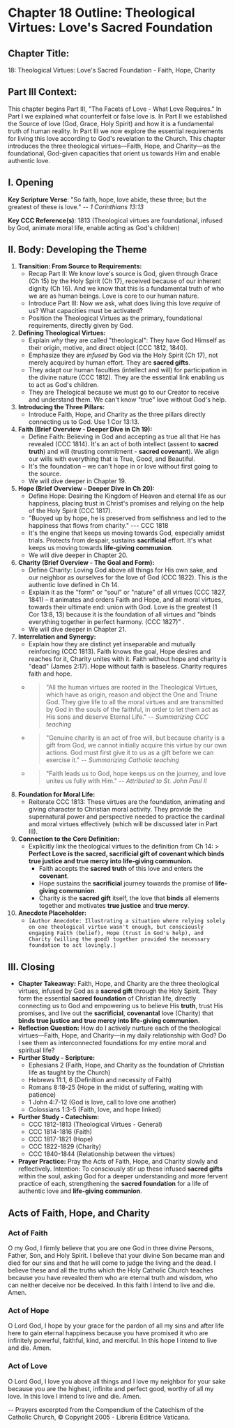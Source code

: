 # Chapter 18 Outline: Theological Virtues: Love's Sacred Foundation

## Chapter Title:
18: Theological Virtues: Love's Sacred Foundation - Faith, Hope, Charity

## Part III Context:
This chapter begins Part III, "The Facets of Love - What Love Requires." In Part I we explained what counterfeit or false love is.  In Part II we established the Source of love (God, Grace, Holy Spirit) and how it is a fundamental truth of human reality.  In Part III we now explore the essential requirements for living this love according to God's revelation to the Church. This chapter introduces the three theological virtues—Faith, Hope, and Charity—as the foundational, God-given capacities that orient us towards Him and enable authentic love.

## I. Opening

**Key Scripture Verse**: "So faith, hope, love abide, these three; but the greatest of these is love." -- _1 Corinthians 13:13_

**Key CCC Reference(s)**: 1813 (Theological virtues are foundational, infused by God, animate moral life, enable acting as God's children)

## II. Body: Developing the Theme

1.  **Transition: From Source to Requirements:**
    *   Recap Part II: We know love's source is God, given through Grace (Ch 15) by the Holy Spirit (Ch 17), received because of our inherent dignity (Ch 16). And we know that this is a fundamental truth of who we are as human beings. Love is core to our human nature.
    *   Introduce Part III: Now we ask, what does living this love *require* of us? What capacities must be activated?
    *   Position the Theological Virtues as the primary, foundational requirements, directly given by God.
2.  **Defining Theological Virtues:**
    *   Explain *why* they are called "theological": They have God Himself as their origin, motive, and direct object (CCC 1812, 1840).
    *   Emphasize they are *infused* by God via the Holy Spirit (Ch 17), not merely acquired by human effort. They are **sacred gifts**.
    *   They adapt our human faculties (intellect and will) for participation in the divine nature (CCC 1812). They are the essential link enabling us to act as God's children.
    *   They are Thelogical because we must go to our Creator to receive and understand them. We can't know "true" love without God's help.
3.  **Introducing the Three Pillars:**
    *   Introduce Faith, Hope, and Charity as the three pillars directly connecting us to God. Use 1 Cor 13:13.
4.  **Faith (Brief Overview - Deeper Dive in Ch 19):**
    *   Define Faith: Believing in God and accepting as true all that He has revealed (CCC 1814). It's an act of both intellect (assent to **sacred truth**) and will (trusting commitment - **sacred covenant**). We align our wills with everything that is True, Good, and Beautiful.
    *   It's the foundation – we can't hope in or love without first going to the source.
    *   We will dive deeper in Chapter 19.
5.  **Hope (Brief Overview - Deeper Dive in Ch 20):**
    *   Define Hope: Desiring the Kingdom of Heaven and eternal life as our happiness, placing trust in Christ's promises and relying on the help of the Holy Spirit (CCC 1817).
    *   "Buoyed up by hope, he is preserved from selfishness and led to the happiness that flows from charity." --- CCC 1818
    *   It's the engine that keeps us moving towards God, especially amidst trials. Protects from despair, sustains **sacrificial** effort. It's what keeps us moving towards **life-giving communion**.
    *   We will dive deeper in Chapter 20.
6.  **Charity (Brief Overview - The Goal and Form):**
    *   Define Charity: Loving God above all things for His own sake, and our neighbor as ourselves for the love of God (CCC 1822). This *is* the authentic love defined in Ch 14.
    *   Explain it as the "form" or "soul" or "nature" of all virtues (CCC 1827, 1841) – it animates and orders Faith and Hope, and all moral virtues, towards their ultimate end: union with God. Love is the greatest (1 Cor 13:8, 13) because it is the foundation of all virtues and "binds everything together in perfect harmony. (CCC 1827)" .
    *   We will dive deeper in Chapter 21.
7.  **Interrelation and Synergy:**
    *   Explain how they are distinct yet inseparable and mutually reinforcing (CCC 1813). Faith knows the goal, Hope desires and reaches for it, Charity unites with it. Faith without hope and charity is "dead" (James 2:17). Hope without faith is baseless. Charity requires faith and hope.
    *   > "All the human virtues are rooted in the Theological Virtues, which have as origin, reason and object the One and Triune God. They give life to all the moral virtues and are transmitted by God in the souls of the faithful, in order to let them act as His sons and deserve Eternal Life." -- *Summarizing CCC teaching*
    *   > "Genuine charity is an act of free will, but because charity is a gift from God, we cannot initially acquire this virtue by our own actions. God must first give it to us as a gift before we can exercise it." -- *Summarizing Catholic teaching*
    *   > "Faith leads us to God, hope keeps us on the journey, and love unites us fully with Him." -- *Attributed to St. John Paul II*
8.  **Foundation for Moral Life:**
    *   Reiterate CCC 1813: These virtues are the foundation, animating and giving character to Christian moral activity. They provide the supernatural power and perspective needed to practice the cardinal and moral virtues effectively (which will be discussed later in Part III).
9.  **Connection to the Core Definition:**
    *   Explicitly link the theological virtues to the definition from Ch 14: > **Perfect Love is the sacred, sacrificial gift of covenant which binds true justice and true mercy into life-giving communion.**
        *   Faith accepts the **sacred truth** of this love and enters the **covenant**.
        *   Hope sustains the **sacrificial** journey towards the promise of **life-giving communion**.
        *   Charity *is* the **sacred gift** itself, the love that **binds** all elements together and motivates **true justice** and **true mercy**.
10. **Anecdote Placeholder:**
    *   `[Author Anecdote: Illustrating a situation where relying solely on one theological virtue wasn't enough, but consciously engaging Faith (belief), Hope (trust in God's help), and Charity (willing the good) together provided the necessary foundation to act lovingly.]`

## III. Closing

*   **Chapter Takeaway:** Faith, Hope, and Charity are the three theological virtues, infused by God as a **sacred gift** through the Holy Spirit. They form the essential **sacred foundation** of Christian life, directly connecting us to God and empowering us to believe His **truth**, trust His promises, and live out the **sacrificial**, **covenantal** love (Charity) that **binds true justice and true mercy into life-giving communion**.
*   **Reflection Question:** How do I actively nurture each of the theological virtues—Faith, Hope, and Charity—in my daily relationship with God? Do I see them as interconnected foundations for my entire moral and spiritual life?
*   **Further Study - Scripture:**
    *   Ephesians 2 (Faith, Hope, and Charity as the foundation of Christian life as taught by the Church)
    *   Hebrews 11:1, 6 (Definition and necessity of Faith)
    *   Romans 8:18-25 (Hope in the midst of suffering, waiting with patience)
    *   1 John 4:7-12 (God is love, call to love one another)
    *   Colossians 1:3-5 (Faith, love, and hope linked)
*   **Further Study - Catechism:**
    *   CCC 1812-1813 (Theological Virtues - General)
    *   CCC 1814-1816 (Faith)
    *   CCC 1817-1821 (Hope)
    *   CCC 1822-1829 (Charity)
    *   CCC 1840-1844 (Relationship between the virtues)
*   **Prayer Practice:** Pray the Acts of Faith, Hope, and Charity slowly and reflectively. Intention: To consciously stir up these infused **sacred gifts** within the soul, asking God for a deeper understanding and more fervent practice of each, strengthening the **sacred foundation** for a life of authentic love and **life-giving communion**.

## Acts of Faith, Hope, and Charity

### Act of Faith
O my God, I firmly believe
that you are one God in three divine Persons,
Father, Son, and Holy Spirit.
I believe that your divine Son became man
and died for our sins and that he will come
to judge the living and the dead.
I believe these and all the truths
which the Holy Catholic Church teaches
because you have revealed them
who are eternal truth and wisdom,
who can neither deceive nor be deceived.
In this faith I intend to live and die.
Amen.

### Act of Hope
O Lord God,
I hope by your grace for the pardon
of all my sins
and after life here to gain eternal happiness
because you have promised it
who are infinitely powerful, faithful, kind,
and merciful.
In this hope I intend to live and die.
Amen.

### Act of Love
O Lord God, I love you above all things
and I love my neighbor for your sake
because you are the highest, infinite and perfect good,
worthy of all my love.
In this love I intend to live and die.
Amen.

-- Prayers excerpted from the Compendium of the Catechism of the Catholic Church, © Copyright 2005 - Libreria Editrice Vaticana.
